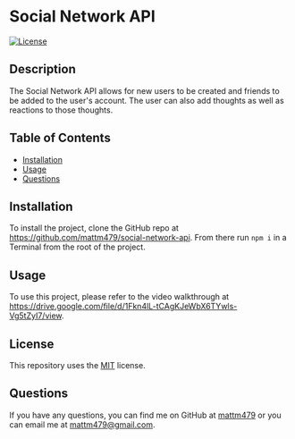 # Social Network API
  
  [![License](https://img.shields.io/badge/License-MIT-yellow.svg)](https://opensource.org/licenses/MIT)

  ## Description
  The Social Network API allows for new users to be created and friends to be added to the user's account. The user can also add thoughts as well as reactions to those thoughts.
  
  ## Table of Contents
  - [Installation](#installation)
  - [Usage](#usage)
  - [Questions](#questions)
  
  ## Installation
  To install the project, clone the GitHub repo at https://github.com/mattm479/social-network-api. From there run `npm i` in a Terminal from the root of the project.
  
  ## Usage
  To use this project, please refer to the video walkthrough at https://drive.google.com/file/d/1Fkn4lL-tCAgKJeWbX6TYwls-Vg5tZyI7/view.
  
  ## License
  This repository uses the [MIT](https://opensource.org/licenses/MIT) license.
  
  ## Questions
  If you have any questions, you can find me on GitHub at [mattm479](https://github.com/mattm479) or you can email me at [mattm479@gmail.com](mailto:mattm479@gmail.com).
